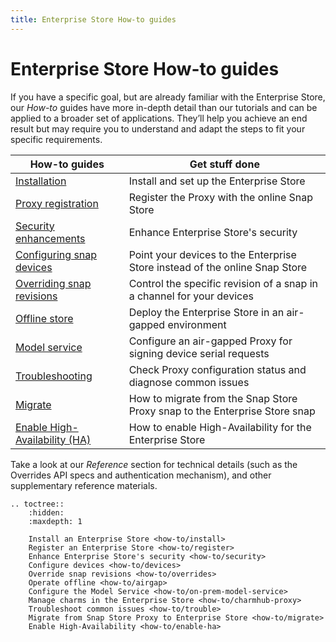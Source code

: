 ```yaml
---
title: Enterprise Store How-to guides
---
```


# Enterprise Store How-to guides

If you have a specific goal, but are already familiar with the Enterprise Store,
our *How-to* guides have more in-depth detail than our tutorials and can be applied to
a broader set of applications. They’ll help you achieve an end result but may require
you to understand and adapt the steps to fit your specific requirements.



| **How-to guides**                         | Get stuff done                                                        |
|-------------------------------------------|-----------------------------------------------------------------------|
| [Installation](how-to/install.md)                | Install and set up the Enterprise Store                               |
| [Proxy registration](how-to/register.md)         | Register the Proxy with the online Snap Store                         |
| [Security enhancements ](how-to/security.md)     | Enhance Enterprise Store's security                                   |
| [Configuring snap devices](how-to/devices.md)    | Point your devices to the Enterprise Store instead of the online Snap Store      |
| [Overriding snap revisions](how-to/overrides.md) | Control the specific revision of a snap in a channel for your devices |
| [Offline store](how-to/airgap.md)                | Deploy the Enterprise Store in an air-gapped environment                         |
| [Model service](how-to/on-prem-model-service.md) | Configure an air-gapped Proxy for signing device serial requests      |
| [Troubleshooting](how-to/trouble.md)             | Check Proxy configuration status and diagnose common issues           |
| [Migrate](how-to/migrate.md)                     | How to migrate from the Snap Store Proxy snap to the Enterprise Store snap             |
| [Enable High-Availability (HA)](how-to/enable-ha.md)                     | How to enable High-Availability for the Enterprise Store |
Take a look at our *Reference* section for technical details (such as the Overrides API
specs and authentication mechanism), and other supplementary reference materials.

```{eval-rst}
.. toctree::
    :hidden:
    :maxdepth: 1

    Install an Enterprise Store <how-to/install>
    Register an Enterprise Store <how-to/register>
    Enhance Enterprise Store's security <how-to/security>
    Configure devices <how-to/devices> 
    Override snap revisions <how-to/overrides>
    Operate offline <how-to/airgap>
    Configure the Model Service <how-to/on-prem-model-service>
    Manage charms in the Enterprise Store <how-to/charmhub-proxy>
    Troubleshoot common issues <how-to/trouble>
    Migrate from Snap Store Proxy to Enterprise Store <how-to/migrate>
    Enable High-Availability <how-to/enable-ha>
```
